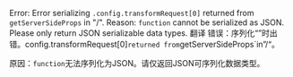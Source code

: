 Error: Error serializing `.config.transformRequest[0]` returned from `getServerSideProps` in "/".
Reason: `function` cannot be serialized as JSON. Please only return JSON serializable data types.
翻译 错误：序列化“”时出错。config.transformRequest[0]`returned from`getServerSideProps`in”/“。

原因：`function`无法序列化为JSON。请仅返回JSON可序列化数据类型。
